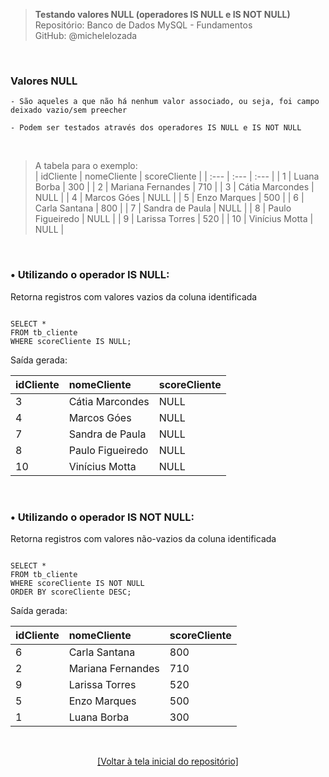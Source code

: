 > **Testando valores NULL (operadores IS NULL e IS NOT NULL)**  
> Repositório: Banco de Dados MySQL - Fundamentos  
> GitHub: @michelelozada
&nbsp;
     
&nbsp;      
### Valores NULL
```
- São aqueles a que não há nenhum valor associado, ou seja, foi campo deixado vazio/sem preecher

- Podem ser testados através dos operadores IS NULL e IS NOT NULL  
```

&nbsp;

> A tabela para o exemplo:   
| idCliente | nomeCliente 		| scoreCliente |
| :---      | :---	      		| :---         |
| 1         | Luana Borba	    | 300          |
| 2	        | Mariana Fernandes | 710          |
| 3	        | Cátia Marcondes	| NULL         |
| 4	        | Marcos Góes	    | NULL         |
| 5	        | Enzo Marques	    | 500          |
| 6	        | Carla Santana	    | 800          |
| 7	        | Sandra de Paula	| NULL         |
| 8	        | Paulo Figueiredo  | NULL         |
| 9	        | Larissa Torres	| 520          |
| 10        | Vinícius Motta	| NULL         |

&nbsp;
     
### • Utilizando o operador IS NULL:  
Retorna registros com valores vazios da coluna identificada  

```mysql

SELECT * 
FROM tb_cliente 
WHERE scoreCliente IS NULL;
```

Saída gerada:

| idCliente | nomeCliente 		| scoreCliente |
| :---      | :---	      		| :---         |
| 3	        | Cátia Marcondes	| NULL         |
| 4	        | Marcos Góes	    | NULL         |
| 7	        | Sandra de Paula	| NULL         |
| 8	        | Paulo Figueiredo  | NULL         |
| 10        | Vinícius Motta	| NULL         |

&nbsp;
     
### • Utilizando o operador IS NOT NULL:
Retorna registros com valores não-vazios da coluna identificada  

```mysql

SELECT * 
FROM tb_cliente 
WHERE scoreCliente IS NOT NULL
ORDER BY scoreCliente DESC;
```
Saída gerada:

| idCliente | nomeCliente 		| scoreCliente |
| :---      | :---	      		| :---         |
| 6	        | Carla Santana	    | 800          |
| 2	        | Mariana Fernandes | 710          |
| 9	        | Larissa Torres	| 520          |
| 5	        | Enzo Marques	    | 500          |
| 1         | Luana Borba	    | 300          |

&nbsp;

<div align="center">
<a href="https://github.com/michelelozada/MySQL-Study-Notes">[Voltar à tela inicial do repositório]</a>
</div>